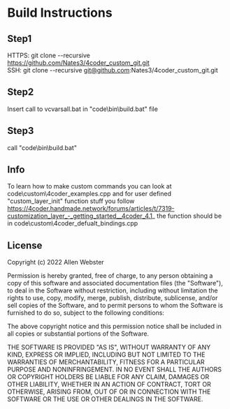 # Build Instructions

## Step1 
HTTPS: git clone --recursive https://github.com/Nates3/4coder_custom_git.git  
SSH: git clone --recursive git@github.com:Nates3/4coder_custom_git.git

## Step2 
Insert call to vcvarsall.bat in "code\bin\build.bat" file

## Step3 
call "code\bin\build.bat"

## Info
To learn how to make custom commands you can look at code\custom\4coder_examples.cpp
and for user defined "custom_layer_init" function stuff you follow 
https://4coder.handmade.network/forums/articles/t/7319-customization_layer_-_getting_started__4coder_4.1_
the function should be in code\custom\4coder_defualt_bindings.cpp

## License
Copyright (c) 2022 Allen Webster

Permission is hereby granted, free of charge, to any person obtaining a copy of this software and associated documentation files (the "Software"), to deal in the Software without restriction, including without limitation the rights to use, copy, modify, merge, publish, distribute, sublicense, and/or sell copies of the Software, and to permit persons to whom the Software is furnished to do so, subject to the following conditions:

The above copyright notice and this permission notice shall be included in all copies or substantial portions of the Software.

THE SOFTWARE IS PROVIDED "AS IS", WITHOUT WARRANTY OF ANY KIND, EXPRESS OR IMPLIED, INCLUDING BUT NOT LIMITED TO THE WARRANTIES OF MERCHANTABILITY, FITNESS FOR A PARTICULAR PURPOSE AND NONINFRINGEMENT. IN NO EVENT SHALL THE AUTHORS OR COPYRIGHT HOLDERS BE LIABLE FOR ANY CLAIM, DAMAGES OR OTHER LIABILITY, WHETHER IN AN ACTION OF CONTRACT, TORT OR OTHERWISE, ARISING FROM, OUT OF OR IN CONNECTION WITH THE SOFTWARE OR THE USE OR OTHER DEALINGS IN THE SOFTWARE.

